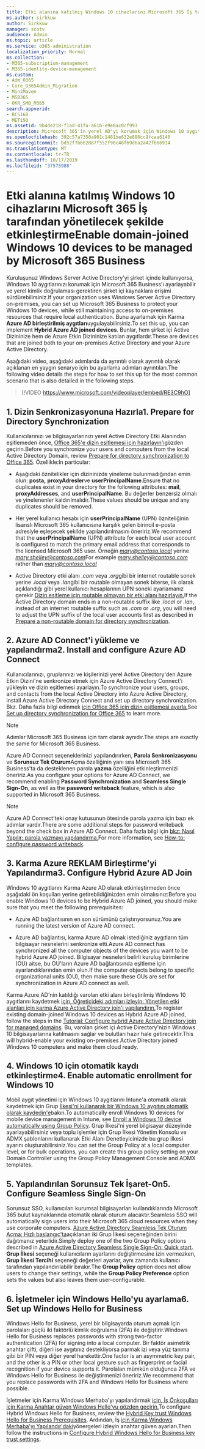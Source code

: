 ```yaml
---
title: Etki alanına katılmış Windows 10 cihazlarını Microsoft 365 İş tarafından yönetilecek şekilde etkinleştirme
ms.author: sirkkuw
author: Sirkkuw
manager: scotv
audience: Admin
ms.topic: article
ms.service: o365-administration
localization_priority: Normal
ms.collection:
- M365-subscription-management
- M365-identity-device-management
ms.custom:
- Adm_O365
- Core_O365Admin_Migration
- MiniMaven
- MSB365
- OKR_SMB_M365
search.appverid:
- BCS160
- MET150
ms.assetid: 9b4de218-f1ad-41fa-a61b-e9e8ac0cf993
description: Microsoft 365'in yerel AD'yi korumak için Windows 10 aygıtlarını nasıl koruyacağınızı öğrenin.
ms.openlocfilehash: 392c57a7350a901c1481be632e880cc9fcaa6140
ms.sourcegitcommit: bd52f7b662887f552f90c46f69d6a2a42fb66914
ms.translationtype: MT
ms.contentlocale: tr-TR
ms.lasthandoff: 10/17/2019
ms.locfileid: "37575988"
---
```

# <a name="enable-domain-joined-windows-10-devices-to-be-managed-by-microsoft-365-business"></a><span data-ttu-id="66cf9-103">Etki alanına katılmış Windows 10 cihazlarını Microsoft 365 İş tarafından yönetilecek şekilde etkinleştirme</span><span class="sxs-lookup"><span data-stu-id="66cf9-103">Enable domain-joined Windows 10 devices to be managed by Microsoft 365 Business</span></span>

<span data-ttu-id="66cf9-104">Kuruluşunuz Windows Server Active Directory'yi şirket içinde kullanıyorsa, Windows 10 aygıtlarınızı korumak için Microsoft 365 Business'ı ayarlayabilir ve yerel kimlik doğrulaması gerektiren şirket içi kaynaklara erişimi sürdürebilirsiniz.</span><span class="sxs-lookup"><span data-stu-id="66cf9-104">If your organization uses Windows Server Active Directory on-premises, you can set up Microsoft 365 Business to protect your Windows 10 devices, while still maintaining access to on-premises resources that require local authentication.</span></span>
<span data-ttu-id="66cf9-105">Bunu ayarlamak için Karma **Azure AD birleştirilmiş aygıtları**uygulayabilirsiniz.</span><span class="sxs-lookup"><span data-stu-id="66cf9-105">To set this up, you can implement **Hybrid Azure AD joined devices**.</span></span> <span data-ttu-id="66cf9-106">Bunlar, hem şirket içi Active Dizininize hem de Azure Etkin Dizininize katılan aygıtlardır.</span><span class="sxs-lookup"><span data-stu-id="66cf9-106">These are devices that are joined both to your on-premises Active Directory and your Azure Active Directory.</span></span>

<span data-ttu-id="66cf9-107">Aşağıdaki video, aşağıdaki adımlarda da ayrıntılı olarak ayrıntılı olarak açıklanan en yaygın senaryo için bu ayarlama adımları ayrıntıları.</span><span class="sxs-lookup"><span data-stu-id="66cf9-107">The following video details the steps for how to set this up for the most common scenario that is also detailed in the following steps.</span></span>

> [!VIDEO https://www.microsoft.com/videoplayer/embed/RE3C9hO]
  

## <a name="1-prepare-for-directory-synchronization"></a><span data-ttu-id="66cf9-108">1. Dizin Senkronizasyonuna Hazırla</span><span class="sxs-lookup"><span data-stu-id="66cf9-108">1. Prepare for Directory Synchronization</span></span> 

<span data-ttu-id="66cf9-109">Kullanıcılarınızı ve bilgisayarlarınızı yerel Active Directory Etki Alanından eşitlemeden önce, [Office 365'e dizin eşitlemesi için hazırlayın'ı](https://docs.microsoft.com/office365/enterprise/prepare-for-directory-synchronization)gözden geçirin.</span><span class="sxs-lookup"><span data-stu-id="66cf9-109">Before you synchronize your users and computers from the local Active Directory Domain, review [Prepare for directory synchronization to Office 365](https://docs.microsoft.com/office365/enterprise/prepare-for-directory-synchronization).</span></span> <span data-ttu-id="66cf9-110">Özellikle:</span><span class="sxs-lookup"><span data-stu-id="66cf9-110">In particular:</span></span>

   - <span data-ttu-id="66cf9-111">Aşağıdaki öznitelikler için dizininizde yineleme bulunmadığından emin olun: **posta,** **proxyAdresler**ve **userPrincipalName**.</span><span class="sxs-lookup"><span data-stu-id="66cf9-111">Ensure that no duplicates exist in your directory for the following attributes: **mail**, **proxyAddresses**, and **userPrincipalName**.</span></span> <span data-ttu-id="66cf9-112">Bu değerler benzersiz olmalı ve yinelenenler kaldırılmalıdır.</span><span class="sxs-lookup"><span data-stu-id="66cf9-112">These values should be unique and any duplicates should be removed.</span></span>
   
   - <span data-ttu-id="66cf9-113">Her yerel kullanıcı hesabı için **userPrincipalName** (UPN) özniteliğinin lisanslı Microsoft 365 kullanıcısına karşılık gelen birincil e-posta adresiyle eşleşecek şekilde yapılandırılmasını öneririz.</span><span class="sxs-lookup"><span data-stu-id="66cf9-113">We recommend that the **userPrincipalName** (UPN) attribute for each local user account is configured to match the primary email address that corresponds to the licensed Microsoft 365 user.</span></span> <span data-ttu-id="66cf9-114">Örneğin *mary@contoso.local* yerine *mary.shelley@contoso.com*</span><span class="sxs-lookup"><span data-stu-id="66cf9-114">For example *mary.shelley@contoso.com* rather than *mary@contoso.local*</span></span>
   
   - <span data-ttu-id="66cf9-115">Active Directory etki alanı *.com* veya *.org*gibi bir internet routable sonek yerine *.local* veya *.lan*gibi bir routable olmayan sonek biterse, ilk olarak açıklandığı gibi yerel kullanıcı hesaplarının UPN soneki ayarlamanız gerekir [Dizin eşitleme için routable olmayan bir etki alanı hazırlayın.](https://docs.microsoft.com/office365/enterprise/prepare-a-non-routable-domain-for-directory-synchronization)</span><span class="sxs-lookup"><span data-stu-id="66cf9-115">If the Active Directory domain ends in a non-routable suffix like *.local* or *.lan*, instead of an internet routable suffix such as *.com* or *.org*, you will need to adjust the UPN suffix of the local user accounts first as described in [Prepare a non-routable domain for directory synchronization](https://docs.microsoft.com/office365/enterprise/prepare-a-non-routable-domain-for-directory-synchronization).</span></span> 

## <a name="2-install-and-configure-azure-ad-connect"></a><span data-ttu-id="66cf9-116">2. Azure AD Connect'i yükleme ve yapılandırma</span><span class="sxs-lookup"><span data-stu-id="66cf9-116">2. Install and configure Azure AD Connect</span></span>

<span data-ttu-id="66cf9-117">Kullanıcılarınızı, gruplarınızı ve kişilerinizi yerel Active Directory'den Azure Etkin Dizini'ne senkronize etmek için Azure Active Directory Connect'i yükleyin ve dizin eşitlemesi ayarlayın.</span><span class="sxs-lookup"><span data-stu-id="66cf9-117">To synchronize your users, groups, and contacts from the local Active Directory into Azure Active Directory, install Azure Active Directory Connect and set up directory synchronization.</span></span> <span data-ttu-id="66cf9-118">Bkz. Daha fazla bilgi edinmek [için Office 365 için dizin eşitlemesi ayarla.](https://support.office.com/article/1b3b5318-6977-42ed-b5c7-96fa74b08846)</span><span class="sxs-lookup"><span data-stu-id="66cf9-118">See [Set up directory synchronization for Office 365](https://support.office.com/article/1b3b5318-6977-42ed-b5c7-96fa74b08846) to learn more.</span></span>

> [!NOTE]
> <span data-ttu-id="66cf9-119">Adımlar Microsoft 365 Business için tam olarak aynıdır.</span><span class="sxs-lookup"><span data-stu-id="66cf9-119">The steps are exactly the same for Microsoft 365 Business.</span></span> 

<span data-ttu-id="66cf9-120">Azure AD Connect seçeneklerinizi yapılandırırken, **Parola Senkronizasyonu** ve **Sorunsuz Tek Oturum**Açma özelliğinin yanı sıra Microsoft 365 Business'ta da desteklenen parola **yazma** özelliğini etkinleştirmenizi öneririz.</span><span class="sxs-lookup"><span data-stu-id="66cf9-120">As you configure your options for Azure AD Connect, we recommend enabling **Password Synchronization** and **Seamless Single Sign-On**, as well as the **password writeback** feature, which is also supported in Microsoft 365 Business.</span></span>

> [!NOTE]
> <span data-ttu-id="66cf9-121">Azure AD Connect'teki onay kutusunun ötesinde parola yazma için bazı ek adımlar vardır.</span><span class="sxs-lookup"><span data-stu-id="66cf9-121">There are some additional steps for password writeback beyond the check box in Azure AD Connect.</span></span> <span data-ttu-id="66cf9-122">Daha fazla bilgi için [bkz: Nasıl Yapılır: parola yazmayı yapılandırma.](https://docs.microsoft.com/azure/active-directory/authentication/howto-sspr-writeback)</span><span class="sxs-lookup"><span data-stu-id="66cf9-122">For more information, see [How-to: configure password writeback](https://docs.microsoft.com/azure/active-directory/authentication/howto-sspr-writeback).</span></span> 

## <a name="3-configure-hybrid-azure-ad-join"></a><span data-ttu-id="66cf9-123">3. Karma Azure REKLAM Birleştirme'yi Yapılandırma</span><span class="sxs-lookup"><span data-stu-id="66cf9-123">3. Configure Hybrid Azure AD Join</span></span>

<span data-ttu-id="66cf9-124">Windows 10 aygıtlarını Karma Azure AD olarak etkinleştirmeden önce aşağıdaki ön koşulları yerine getirebildiğinizden emin olmalısınız:</span><span class="sxs-lookup"><span data-stu-id="66cf9-124">Before you enable Windows 10 devices to be Hybrid Azure AD joined, you should make sure that you meet the following prerequisites:</span></span>

   - <span data-ttu-id="66cf9-125">Azure AD bağlantısının en son sürümünü çalıştırıyorsunuz.</span><span class="sxs-lookup"><span data-stu-id="66cf9-125">You are running the latest version of Azure AD connect.</span></span>

   - <span data-ttu-id="66cf9-126">Azure AD bağlantısı, karma Azure AD olmak istediğiniz aygıtların tüm bilgisayar nesnelerini senkronize etti.</span><span class="sxs-lookup"><span data-stu-id="66cf9-126">Azure AD connect has synchronized all the computer objects of the devices you want to be hybrid Azure AD joined.</span></span> <span data-ttu-id="66cf9-127">Bilgisayar nesneleri belirli kuruluş birimlerine (OU) aitse, bu OU'ların Azure AD bağlantısında eşitleme için ayarlandıklarından emin olun.</span><span class="sxs-lookup"><span data-stu-id="66cf9-127">If the computer objects belong to specific organizational units (OU), then make sure these OUs are set for synchronization in Azure AD connect as well.</span></span>

<span data-ttu-id="66cf9-128">Karma Azure AD'nin katıldığı varolan etki alanı birleştirilmiş Windows 10 aygıtlarını kaydetmek [için, Öğreticideki adımları izleyin: Yönetilen etki alanları için karma Azure Active Directory join'i yapılandırın.](https://docs.microsoft.com/azure/active-directory/devices/hybrid-azuread-join-managed-domains#configure-hybrid-azure-ad-join)</span><span class="sxs-lookup"><span data-stu-id="66cf9-128">To register existing domain-joined Windows 10 devices as Hybrid Azure AD joined, follow the steps in the [Tutorial: Configure hybrid Azure Active Directory join for managed domains](https://docs.microsoft.com/azure/active-directory/devices/hybrid-azuread-join-managed-domains#configure-hybrid-azure-ad-join).</span></span> <span data-ttu-id="66cf9-129">Bu, varolan şirket içi Active Directory'nizin Windows 10 bilgisayarlarına katılmasını sağlar ve bulutları hazır hale getirecektir.</span><span class="sxs-lookup"><span data-stu-id="66cf9-129">This will hybrid-enable your existing on-premises Active Directory joined Windows 10 computers and make them cloud ready.</span></span>
    
## <a name="4-enable-automatic-enrollment-for-windows-10"></a><span data-ttu-id="66cf9-130">4. Windows 10 için otomatik kaydı etkinleştirme</span><span class="sxs-lookup"><span data-stu-id="66cf9-130">4. Enable automatic enrollment for Windows 10</span></span>

 <span data-ttu-id="66cf9-131">Mobil aygıt yönetimi için Windows 10 aygıtlarını Intune'a otomatik olarak kaydetmek için Grup [İlkesi'ni kullanarak bir Windows 10 aygıtını otomatik olarak kaydedin'e](https://docs.microsoft.com/windows/client-management/mdm/enroll-a-windows-10-device-automatically-using-group-policy)bakın.</span><span class="sxs-lookup"><span data-stu-id="66cf9-131">To automatically enroll Windows 10 devices for mobile device management in Intune, see [Enroll a Windows 10 device automatically using Group Policy](https://docs.microsoft.com/windows/client-management/mdm/enroll-a-windows-10-device-automatically-using-group-policy).</span></span> <span data-ttu-id="66cf9-132">Grup İlkesi'ni yerel bilgisayar düzeyinde ayarlayabilirsiniz veya toplu işlemler için Grup İlkesi Yönetim Konsolu ve ADMX şablonlarını kullanarak Etki Alanı Denetleyicinizde bu grup ilkesi ayarını oluşturabilirsiniz.</span><span class="sxs-lookup"><span data-stu-id="66cf9-132">You can set the Group Policy at a local computer level, or for bulk operations, you can create this group policy setting on your Domain Controller using the Group Policy Management Console and ADMX templates.</span></span>

## <a name="5-configure-seamless-single-sign-on"></a><span data-ttu-id="66cf9-133">5. Yapılandırılan Sorunsuz Tek İşaret-On</span><span class="sxs-lookup"><span data-stu-id="66cf9-133">5. Configure Seamless Single Sign-On</span></span>

  <span data-ttu-id="66cf9-134">Sorunsuz SSO, kullanıcıları kurumsal bilgisayarları kullandıklarında Microsoft 365 bulut kaynaklarında otomatik olarak oturum alacaktır.</span><span class="sxs-lookup"><span data-stu-id="66cf9-134">Seamless SSO will automatically sign users into their Microsoft 365 cloud resources when they use corporate computers.</span></span> <span data-ttu-id="66cf9-135">[Azure Active Directory Seamless Tek Oturum Açma: Hızlı başlangıç'ta](https://docs.microsoft.com/azure/active-directory/hybrid/how-to-connect-sso-quick-start#step-2-enable-the-feature)açıklanan iki Grup İlkesi seçeneğinden birini dağıtmanız yeterlidir.</span><span class="sxs-lookup"><span data-stu-id="66cf9-135">Simply deploy one of the two Group Policy options described in [Azure Active Directory Seamless Single Sign-On: Quick start](https://docs.microsoft.com/azure/active-directory/hybrid/how-to-connect-sso-quick-start#step-2-enable-the-feature).</span></span> <span data-ttu-id="66cf9-136">**Grup İlkesi** seçeneği kullanıcıların ayarlarını değiştirmesine izin vermezken, **Grup İlkesi Tercihi** seçeneği değerleri ayarlar, aynı zamanda kullanıcı tarafından yapılandırılabilir bırakır.</span><span class="sxs-lookup"><span data-stu-id="66cf9-136">The **Group Policy** option does not allow users to change their settings, while the **Group Policy Preference** option sets the values but also leaves them user-configurable.</span></span>

## <a name="6-set-up-windows-hello-for-business"></a><span data-ttu-id="66cf9-137">6. İşletmeler için Windows Hello'yu ayarlama</span><span class="sxs-lookup"><span data-stu-id="66cf9-137">6. Set up Windows Hello for Business</span></span>

 <span data-ttu-id="66cf9-138">Windows Hello for Business, yerel bir bilgisayarda oturum açmak için parolaları güçlü iki faktörlü kimlik doğrulama (2FA) ile değiştirir.</span><span class="sxs-lookup"><span data-stu-id="66cf9-138">Windows Hello for Business replaces passwords with strong two-factor authentication (2FA) for signing into a local computer.</span></span> <span data-ttu-id="66cf9-139">Bir faktör asimetrik anahtar çifti, diğeri ise aygıtınız destekliyorsa parmak izi veya yüz tanıma gibi bir PIN veya diğer yerel harekettir.</span><span class="sxs-lookup"><span data-stu-id="66cf9-139">One factor is an asymmetric key pair, and the other is a PIN or other local gesture such as fingerprint or facial recognition if your device supports it.</span></span> <span data-ttu-id="66cf9-140">Parolaları mümkün olduğunca 2FA ve Windows Hello for Business ile değiştirmenizi öneririz.</span><span class="sxs-lookup"><span data-stu-id="66cf9-140">We recommend that you replace passwords with 2FA and Windows Hello for Business where possible.</span></span>

<span data-ttu-id="66cf9-141">İşletmeler için Karma Windows Merhaba'yı yapılandırmak [için, İş Önkoşulları için Karma Anahtar güven Windows Hello'yu gözden geçirin.](https://docs.microsoft.com/windows/security/identity-protection/hello-for-business/hello-hybrid-key-trust-prereqs)</span><span class="sxs-lookup"><span data-stu-id="66cf9-141">To configure Hybrid Windows Hello for Business, review the [Hybrid Key trust Windows Hello for Business Prerequisites](https://docs.microsoft.com/windows/security/identity-protection/hello-for-business/hello-hybrid-key-trust-prereqs).</span></span> <span data-ttu-id="66cf9-142">Ardından, İş [için Karma Windows Merhaba'yı Yapılandır'daki](https://docs.microsoft.com/windows/security/identity-protection/hello-for-business/hello-hybrid-key-whfb-settings)yönergeleri izleyin anahtar güven ayarları.</span><span class="sxs-lookup"><span data-stu-id="66cf9-142">Then follow the instructions in [Configure Hybrid Windows Hello for Business key trust settings](https://docs.microsoft.com/windows/security/identity-protection/hello-for-business/hello-hybrid-key-whfb-settings).</span></span> 
